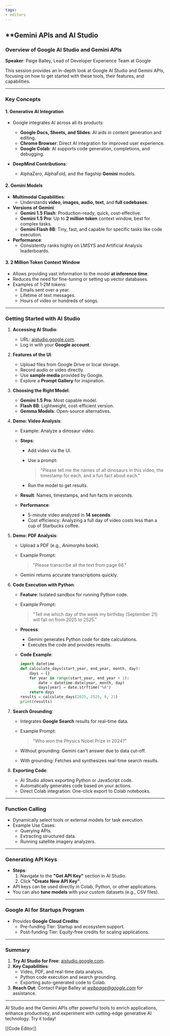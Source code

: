 ```yaml
---
tags:
- editors
---
```

## **Gemini APIs and AI Studio

### Overview of Google AI Studio and Gemini APIs

**Speaker**: Paige Balley, Lead of Developer Experience Team at Google

This session provides an in-depth look at Google AI Studio and Gemini APIs, focusing on how to get started with these tools, their features, and capabilities.

---

### Key Concepts

#### 1. **Generative AI Integration**

- Google integrates AI across all its products:
    
    - **Google Docs, Sheets, and Slides**: AI aids in content generation and editing.
    - **Chrome Browser**: Direct AI integration for improved user experience.
    - **Google Colab**: AI supports code generation, completions, and debugging.
- **DeepMind Contributions**:
    
    - AlphaZero, AlphaFold, and the flagship **Gemini** models.

#### 2. **Gemini Models**

- **Multimodal Capabilities**:
    - Understands **video, images, audio, text**, and **full codebases**.
- **Versions of Gemini**:
    - **Gemini 1.5 Flash**: Production-ready, quick, cost-effective.
    - **Gemini 1.5 Pro**: Up to **2 million token** context window, best for complex tasks.
    - **Gemini Flash 8B**: Tiny, fast, and capable for specific tasks like code execution.
- **Performance**:
    - Consistently ranks highly on LMSYS and Artificial Analysis leaderboards.

#### 3. **2 Million Token Context Window**

- Allows providing vast information to the model **at inference time**.
- Reduces the need for fine-tuning or setting up vector databases.
- Examples of 1-2M tokens:
    - Emails sent over a year.
    - Lifetime of text messages.
    - Hours of video or hundreds of songs.

---

### Getting Started with AI Studio

1. **Accessing AI Studio**:
    
    - URL: [aistudio.google.com](https://aistudio.google.com/).
    - Log in with your **Google account**.
2. **Features of the UI**:
    
    - Upload files from Google Drive or local storage.
    - Record audio or video directly.
    - Use **sample media** provided by Google.
    - Explore a **Prompt Gallery** for inspiration.
3. **Choosing the Right Model**:
    
    - **Gemini 1.5 Pro**: Most capable model.
    - **Flash 8B**: Lightweight, cost-efficient version.
    - **Gemma Models**: Open-source alternatives.
4. **Demo: Video Analysis**:
    
    - Example: Analyze a dinosaur video.
        
    - **Steps**:
        
        - Add video via the UI.
        - Use a prompt:
            
            > "Please tell me the names of all dinosaurs in this video, the timestamp for each, and a fun fact about each."
            
        - Run the model to get results.
    - **Result**: Names, timestamps, and fun facts in seconds.
        
    - **Performance**:
        
        - 5-minute video analyzed in **14 seconds**.
        - Cost efficiency: Analyzing a full day of video costs less than a cup of Starbucks coffee.
5. **Demo: PDF Analysis**:
    
    - Upload a PDF (e.g., _Animorphs_ book).
    - Example Prompt:
        
        > "Please transcribe all the text from page 66."
        
    - Gemini returns accurate transcriptions quickly.
6. **Code Execution with Python**:
    
    - **Feature**: Isolated sandbox for running Python code.
    - Example Prompt:
        
        > "Tell me which day of the week my birthday (September 21) will fall on from 2025 to 2525."
        
    - **Process**:
        - Gemini generates Python code for date calculations.
        - Executes the code and provides results.
    - **Code Example**:
        
        ```python
        import datetime
        def calculate_days(start_year, end_year, month, day):
            days = {}
            for year in range(start_year, end_year + 1):
                date = datetime.date(year, month, day)
                days[year] = date.strftime("%A")
            return days
        results = calculate_days(2025, 2525, 9, 21)
        print(results)
        ```
        
7. **Search Grounding**:
    
    - Integrates **Google Search** results for real-time data.
    - Example Prompt:
        
        > "Who won the Physics Nobel Prize in 2024?"
        
    - Without grounding: Gemini can't answer due to data cut-off.
    - With grounding: Fetches and synthesizes real-time search results.
8. **Exporting Code**:
    
    - AI Studio allows exporting Python or JavaScript code.
    - Automatically generates code based on your actions.
    - Direct Colab integration: One-click export to Colab notebooks.

---

### Function Calling

- Dynamically select tools or external models for task execution.
- Example Use Cases:
    - Querying APIs.
    - Extracting structured data.
    - Running satellite imagery analyzers.

---

### Generating API Keys

- **Steps**:
    1. Navigate to the **"Get API Key"** section in AI Studio.
    2. Click **"Create New API Key"**.
- API keys can be used directly in Colab, Python, or other applications.
- You can also **tune models** with your custom datasets (e.g., CSV files).

---

### Google AI for Startups Program

- Provides **Google Cloud Credits**:
    - Pre-funding Tier: Startup and ecosystem support.
    - Post-funding Tier: Equity-free credits for scaling applications.

---

### Summary

1. **Try AI Studio for Free**: [aistudio.google.com](https://aistudio.google.com/).
2. **Key Capabilities**:
    - Video, PDF, and real-time data analysis.
    - Python code execution and search grounding.
    - Exporting auto-generated code to Colab.
3. **Reach Out**: Contact Paige Balley at _[webpage@google.com](mailto:webpage@google.com)_ for assistance.

---

AI Studio and the Gemini APIs offer powerful tools to enrich applications, enhance productivity, and experiment with cutting-edge generative AI technology. Try it today!

[[Code Editor]]